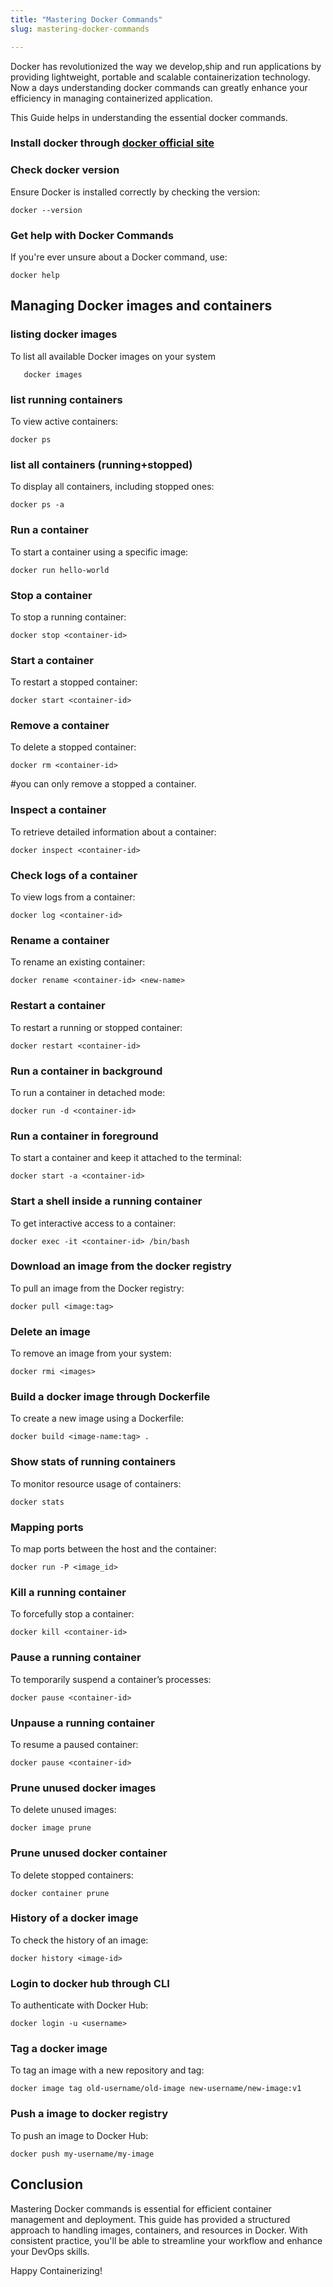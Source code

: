 ```yaml
---
title: "Mastering Docker Commands"
slug: mastering-docker-commands

---
```


Docker has revolutionized the way we develop,ship and run applications by providing lightweight, portable and scalable containerization technology. Now a days understanding docker commands can greatly enhance your efficiency in managing containerized application.

This Guide helps in understanding the essential docker commands.

### Install docker through [docker official site](https://docs.docker.com/engine/install/)

### Check docker version

Ensure Docker is installed correctly by checking the version:

```plaintext
docker --version
```

### Get help with Docker Commands

If you're ever unsure about a Docker command, use:

```plaintext
docker help
```

## Managing Docker images and containers

### listing docker images

To list all available Docker images on your system

```plaintext
   docker images
```

### list running containers

To view active containers:

```plaintext
docker ps
```

### list all containers (running+stopped)

To display all containers, including stopped ones:

```plaintext
docker ps -a
```

### Run a container

To start a container using a specific image:

```plaintext
docker run hello-world
```

### Stop a container

To stop a running container:

```plaintext
docker stop <container-id>
```

### Start a container

To restart a stopped container:

```plaintext
docker start <container-id>
```

### Remove a container

To delete a stopped container:

```plaintext
docker rm <container-id>
```

#you can only remove a stopped a container.

### Inspect a container

To retrieve detailed information about a container:

```plaintext
docker inspect <container-id>
```

### Check logs of a container

To view logs from a container:

```plaintext
docker log <container-id>
```

### Rename a container

To rename an existing container:

```plaintext
docker rename <container-id> <new-name>
```

### Restart a container

To restart a running or stopped container:

```plaintext
docker restart <container-id>
```

### Run a container in background

To run a container in detached mode:

```plaintext
docker run -d <container-id>
```

### Run a container in foreground

To start a container and keep it attached to the terminal:

```plaintext
docker start -a <container-id>
```

### Start a shell inside a running container

To get interactive access to a container:

```plaintext
docker exec -it <container-id> /bin/bash
```

### Download an image from the docker registry

To pull an image from the Docker registry:

```plaintext
docker pull <image:tag>
```

### Delete an image

To remove an image from your system:

```plaintext
docker rmi <images>
```

### Build a docker image through Dockerfile

To create a new image using a Dockerfile:

```plaintext
docker build <image-name:tag> .
```

### Show stats of running containers

To monitor resource usage of containers:

```plaintext
docker stats
```

### Mapping ports

To map ports between the host and the container:

```plaintext
docker run -P <image_id>
```

### Kill a running container

To forcefully stop a container:

```plaintext
docker kill <container-id>
```

### Pause a running container

To temporarily suspend a container’s processes:

```plaintext
docker pause <container-id>
```

### Unpause a running container

To resume a paused container:

```plaintext
docker pause <container-id>
```

### Prune unused docker images

To delete unused images:

```plaintext
docker image prune
```

### Prune unused docker container

To delete stopped containers:

```plaintext
docker container prune
```

### History of a docker image

To check the history of an image:

```plaintext
docker history <image-id>
```

### Login to docker hub through CLI

To authenticate with Docker Hub:

```plaintext
docker login -u <username>
```

### Tag a docker image

To tag an image with a new repository and tag:

```plaintext
docker image tag old-username/old-image new-username/new-image:v1
```

### Push a image to docker registry

To push an image to Docker Hub:

```plaintext
docker push my-username/my-image
```

## **Conclusion**

Mastering Docker commands is essential for efficient container management and deployment. This guide has provided a structured approach to handling images, containers, and resources in Docker. With consistent practice, you'll be able to streamline your workflow and enhance your DevOps skills.

Happy Containerizing!